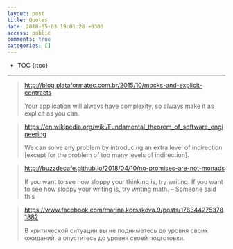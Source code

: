 ```yaml
---
layout: post
title: Quotes
date: 2018-05-03 19:01:28 +0300
access: public
comments: true
categories: []
---
```


<!-- more -->

* TOC
{:toc}
<hr>

> <http://blog.plataformatec.com.br/2015/10/mocks-and-explicit-contracts>
>
> Your application will always have complexity, so always make it as explicit
> as you can.

> <https://en.wikipedia.org/wiki/Fundamental_theorem_of_software_engineering>
>
> We can solve any problem by introducing an extra level of indirection
> [except for the problem of too many levels of indirection].

> <http://buzzdecafe.github.io/2018/04/10/no-promises-are-not-monads>
>
> If you want to see how sloppy your thinking is, try writing. If you want to
> see how sloppy your writing is, try writing math.
> – Someone said this

> <https://www.facebook.com/marina.korsakova.9/posts/1763442753781882>
>
> В критической ситуации вы не подниметесь до уровня своих ожиданий,
> а опуститесь до уровня своей подготовки.
